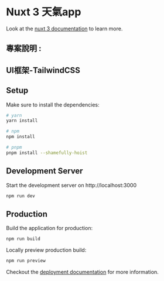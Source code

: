 # Nuxt 3 天氣app

Look at the [nuxt 3 documentation](https://v3.nuxtjs.org) to learn more.
## 專案說明 : 
## UI框架-TailwindCSS

## Setup

Make sure to install the dependencies:

```bash
# yarn
yarn install

# npm
npm install

# pnpm
pnpm install --shamefully-hoist
```

## Development Server

Start the development server on http://localhost:3000

```bash
npm run dev
```

## Production

Build the application for production:

```bash
npm run build
```

Locally preview production build:

```bash
npm run preview
```

Checkout the [deployment documentation](https://v3.nuxtjs.org/guide/deploy/presets) for more information.
